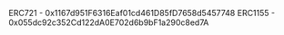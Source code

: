 ERC721 - 0x1167d951F6316Eaf01cd461D85fD7658d5457748
ERC1155 - 0x055dc92c352Cd122dA0E702d6b9bF1a290c8ed7A